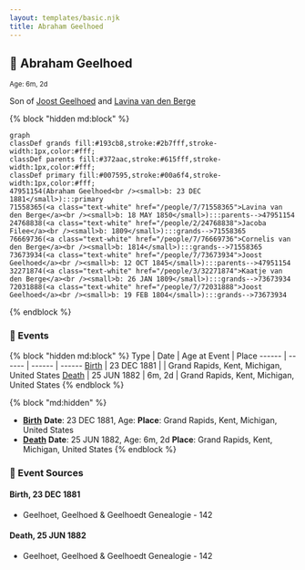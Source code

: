 ```yaml
---
layout: templates/basic.njk
title: Abraham Geelhoed
---
```

## 🔵 Abraham Geelhoed
<small>Age: 6m, 2d</small>

Son of [Joost Geelhoed](/people/7/73673934) and [Lavina van den Berge](/people/7/71558365)

{% block "hidden md:block" %}
```mermaid
graph
classDef grands fill:#193cb8,stroke:#2b7fff,stroke-width:1px,color:#fff;
classDef parents fill:#372aac,stroke:#615fff,stroke-width:1px,color:#fff;
classDef primary fill:#007595,stroke:#00a6f4,stroke-width:1px,color:#fff;
47951154(Abraham Geelhoed<br /><small>b: 23 DEC 1881</small>):::primary
71558365(<a class="text-white" href="/people/7/71558365">Lavina van den Berge</a><br /><small>b: 18 MAY 1850</small>):::parents-->47951154
24768838(<a class="text-white" href="/people/2/24768838">Jacoba Filee</a><br /><small>b: 1809</small>):::grands-->71558365
76669736(<a class="text-white" href="/people/7/76669736">Cornelis van den Berge</a><br /><small>b: 1814</small>):::grands-->71558365
73673934(<a class="text-white" href="/people/7/73673934">Joost Geelhoed</a><br /><small>b: 12 OCT 1845</small>):::parents-->47951154
32271874(<a class="text-white" href="/people/3/32271874">Kaatje van den Berge</a><br /><small>b: 26 JAN 1809</small>):::grands-->73673934
72031888(<a class="text-white" href="/people/7/72031888">Joost Geelhoed</a><br /><small>b: 19 FEB 1804</small>):::grands-->73673934
```
{% endblock %}

### 📆 Events

{% block "hidden md:block" %}
Type | Date | Age at Event | Place
------ | ------ | ------ | ------
[Birth](#event-event-2) | 23 DEC 1881 |  | Grand Rapids, Kent, Michigan, United States
[Death](#event-event-3) | 25 JUN 1882 | 6m, 2d | Grand Rapids, Kent, Michigan, United States
{% endblock %}

{% block "md:hidden" %}
- **[Birth](#event-event-2)**
**Date**: 23 DEC 1881, Age:
**Place**: Grand Rapids, Kent, Michigan, United States
- **[Death](#event-event-3)**
**Date**: 25 JUN 1882, Age: 6m, 2d
**Place**: Grand Rapids, Kent, Michigan, United States
{% endblock %}

### 📰 Event Sources

#### <a id="event-event-2"></a> Birth, 23 DEC 1881
* Geelhoet, Geelhoed & Geelhoedt Genealogie  - 142

#### <a id="event-event-3"></a> Death, 25 JUN 1882
* Geelhoet, Geelhoed & Geelhoedt Genealogie  - 142